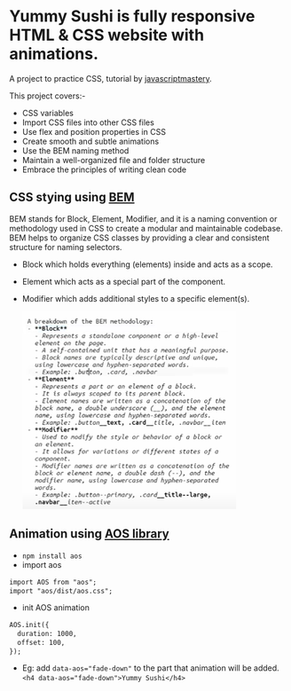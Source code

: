 # Yummy Sushi is fully responsive HTML & CSS website with animations.

A project to practice CSS, tutorial by [javascriptmastery](https://www.youtube.com/watch?v=QRrPE9aj3wI).

This project covers:-

- CSS variables
- Import CSS files into other CSS files
- Use flex and position properties in CSS
- Create smooth and subtle animations
- Use the BEM naming method
- Maintain a well-organized file and folder structure
- Embrace the principles of writing clean code

## CSS stying using [BEM](https://sourcedcode.com/blog/css/what-is-bem-with-examples)

BEM stands for Block, Element, Modifier, and it is a naming convention or methodology used in CSS to create a modular and maintainable codebase.
BEM helps to organize CSS classes by providing a clear and consistent structure for naming selectors.

- Block which holds everything (elements) inside and acts as a scope.
- Element which acts as a special part of the component.
- Modifier which adds additional styles to a specific element(s).
  
  ![Breakdown of BEM](image.png)

## Animation using [AOS library](https://www.npmjs.com/package/aos)

- `npm install aos`
- import aos

```
import AOS from "aos";
import "aos/dist/aos.css";
```

- init AOS animation

```
AOS.init({
  duration: 1000,
  offset: 100,
});
```

- Eg: add `data-aos="fade-down"` to the part that animation will be added.
  `<h4 data-aos="fade-down">Yummy Sushi</h4>`